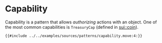 # Capability

Capability is a pattern that allows *authorizing* actions with an object. One of the most common capabilities is `TreasuryCap` (defined in [sui::coin](https://github.com/MystenLabs/sui/blob/main/crates/sui-framework/sources/coin.move#L19)).


```move
{{#include ../../examples/sources/patterns/capability.move:4:}}
```
